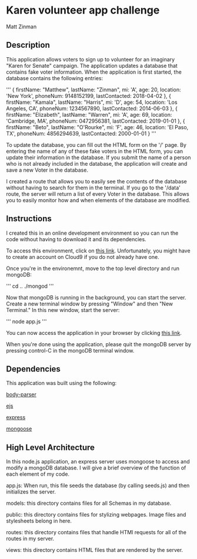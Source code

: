 # Karen volunteer app challenge
Matt Zinman

## Description
This application allows voters to sign up to volunteer for an imaginary "Karen for Senate" campaign. The application updates a database that contains fake voter information. When the application is first started, the database contains the following entries:

'''
{
    firstName: "Matthew",
    lastName: "Zinman",
    mi: 'A',
    age: 20,
    location: 'New York',
    phoneNum: 9148152199,
    lastContacted: 2018-04-02
},
{
    firstName: "Kamala",
    lastName: "Harris",
    mi: 'D',
    age: 54,
    location: 'Los Angeles, CA',
    phoneNum: 1234567890,
    lastContacted: 2014-06-03
},
{
    firstName: "Elizabeth",
    lastName: "Warren",
    mi: 'A',
    age: 69,
    location: 'Cambridge, MA',
    phoneNum: 0472956381,
    lastContacted: 2019-01-01
},
{
    firstName: "Beto",
    lastName: "O'Rourke",
    mi: 'F',
    age: 46,
    location: 'El Paso, TX',
    phoneNum: 4856294639,
    lastContacted: 2000-01-01
}
'''

To update the database, you can fill out the HTML form on the '/' page. By entering the name of any of these fake voters in the HTML form, you can update their information in the database. If you submit the name of a person who is not already included in the database, the application will create and save a new Voter in the database.

I created a route that allows you to easily see the contents of the database without having to search for them in the terminal. If you go to the '/data' route, the server will return a list of every Voter in the database. This allows you to easily monitor how and when elements of the database are modified.


## Instructions
I created this in an online development environment so you can run the code without having to download it and its dependencies.

To access this environment, click on [this link](https://ide.c9.io/maz2129/karen-for-senate). Unfortunately, you might have to create an account on Cloud9 if you do not already have one.

Once you're in the environemnt, move to the top level directory and run mongoDB:

''' 
cd ..
./mongod
'''

Now that mongoDB is running in the background, you can start the server. Create a new terminal window by pressing "Window" and then "New Terminal." In this new window, start the server:

'''
node app.js
'''

You can now access the application in your browser by clicking [this link](https://karen-for-senate-maz2129.c9users.io/).

When you're done using the application, please quit the mongoDB server by pressing control-C in the mongoDB terminal window.

## Dependencies
This application was built using the following:

[body-parser](https://github.com/expressjs/body-parser)

[ejs](https://ejs.co/)

[express](https://expressjs.com/)

[mongoose](https://mongoosejs.com/)

## High Level Architecture
In this node.js application, an express server uses mongoose to access and modify a mongoDB database. I will give a brief overview of the function of each element of my code.

app.js: When run, this file seeds the database (by calling seeds.js) and then initializes the server.

models: this directory contains files for all Schemas in my database.

public: this directory contains files for stylizing webpages. Image files and stylesheets belong in here.

routes: this directory contains files that handle HTMl requests for all of the routes in my server.

views: this directory contains HTML files that are rendered by the server.